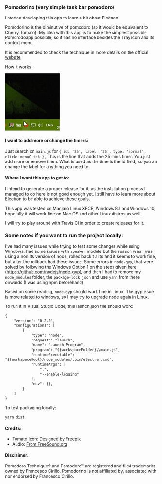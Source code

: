 ### Pomodorino (very simple task bar pomodoro)
I started developing this app to learn a bit about Electron. 

Pomodorino is the diminutive of pomodoro (so it would be equivalent to Cherry Tomato). My idea with this app is to make the simplest possible Pomorodoapp possible, so it has no interface besides the Tray icon and its context menu.

It is recommended to check the technique in more details on the [official website](https://cirillocompany.de/pages/pomodoro-technique)

How it works:

![Windows](./docs/pomodorino_win.gif)

#### I want to add more or change the timers:
Just search on `main.js` for `{ id: '25', label: '25', type: 'normal', click: menuClick },`
This is the line that adds the 25 mins timer. You just add more or remove them. What is used as the time is the id field, so you an change the label for anything you need to.

#### Where I want this app to get to:
I intend to generate a proper release for it, as the installation process I managed to do here is not good enough yet. I still have to learn more about Electron to be able to achieve these goals.

This app was tested on Manjaro Linux XFCE, Windows 8.1 and Windows 10, hopefully it will work fine on Mac OS and other Linux distros as well.

I will try to play around with Travis CI in order to create releases for it.

### Some notes if you want to run the project locally:

I've had many issues while trying to test some changes while using Windows, had some issues with `speaker` module but the reason was I was using a non lts version of node, rolled back t a lts and it seems to work fine, but after the rollback had these issues:
Some errors in `node-gyp`, that were solved by following the Windows Option 1 on the steps given here (https://github.com/nodejs/node-gyp), and then I had to remove my `node_modules` folder, the `package-lock.json` and use `yarn` from there onwards (I was using npm beforehand)

Based on some reading, `node-gyp` should work fine in Linux. The gyp issue is more related to windows, so I may try to upgrade node again in Linux.

To run it in Visual Studio Code, this launch.json file should work:

```
{
    "version": "0.2.0",
    "configurations": [
        {
            "type": "node",
            "request": "launch",
            "name": "Launch Program",
            "program": "${workspaceFolder}\\main.js",
            "runtimeExecutable": "${workspaceRoot}/node_modules/.bin/electron.cmd",
            "runtimeArgs": [
                ".",
                "--enable-logging"
            ],
            "env": {},
        }
    ]
}
```

To test packaging locally: 

`yarn dist`

#### Credits:
- Tomato Icon: [Designed by Freepik](http://www.freepik.com/free-vector/delicious-ingredients-for-pizza_921351.htm)
- Audio: [From FreeSound.org](https://www.freesound.org/s/167337/)

#### Disclaimer:
Pomodoro Technique® and Pomodoro™ are registered and filed trademarks owned by Francesco Cirillo. Pomodorino is not affiliated by, associated with nor endorsed by Francesco Cirillo.